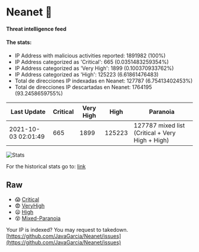 # Neanet :hocho:
#### Threat intelligence feed
#### The stats:

- IP Address with malicious activities reported: 1891982 (100%)
- IP Address categorized as 'Critical':  665 (0.0351483259354%)
- IP Address categorized as 'Very High':  1899 (0.100370933762%)
- IP Address categorized as 'High':  125223 (6.61861476483)
- Total de direcciones IP indexadas en Neanet:  127787 (6.75413402453%)
- Total de direcciones IP descartadas en Neanet:  1764195 (93.2458659755%)

| Last Update | Critical | Very High | High | Paranoia |
| --- | --- | --- | --- | --- |
| 2021-10-03 02:01:49 | 665 | 1899 | 125223 | 127787 mixed list (Critical + Very High + High)|

![Stats](https://docs.google.com/spreadsheets/d/e/2PACX-1vSnaNMIXVabIpDJjufMlzH7poXnshF3mgd8Is1g9ytUEzVsP5my4Trn8f-xkoLLQ38xpL3HtmUexLo6/pubchart?oid=501124687&format=image)

For the historical stats go to: [link](/stats.csv)
## Raw
- :scream: [Critical](https://raw.githubusercontent.com/JavaGarcia/Neanet/master/blacklists/neanet_critical.txt)
- :fearful: [VeryHigh](https://raw.githubusercontent.com/JavaGarcia/Neanet/master/blacklists/neanet_veryHigh.txtt)
- :frowning: [High](https://raw.githubusercontent.com/JavaGarcia/Neanet/master/blacklists/neanet_high.txt)
- :dizzy_face: [Mixed-Paranoia](https://raw.githubusercontent.com/JavaGarcia/Neanet/master/blacklists/neanet_all.txt)


Your IP is indexed? You may request to takedown. [https://github.com/JavaGarcia/Neanet/issues](https://github.com/JavaGarcia/Neanet/issues)







































































































































































































































































































































































































































































































































































































































































































































































































































































































































































































































































































































































































































































































































































































































































































































































































































































































































































































































































































































































































































































































































































































































































































































































































































































































































































































































































































































































































































































































































































































































































































































































































































































































































































































































































































































































































































































































































































































































































































































































































































































































































































































































































































































































































































































































































































































































































































































































































































































































































































































































































































































































































































































































































































































































































































































































































































































































































































































































































































































































































































































































































































































































































































































































































































































































































































































































































































































































































































































































































































































































































































































































































































































































































































































































































































































































































































































































































































































































































































































































































































































































































































































































































































































































































































































































































































































































































































































































































































































































































































































































































































































































































































































































































































































